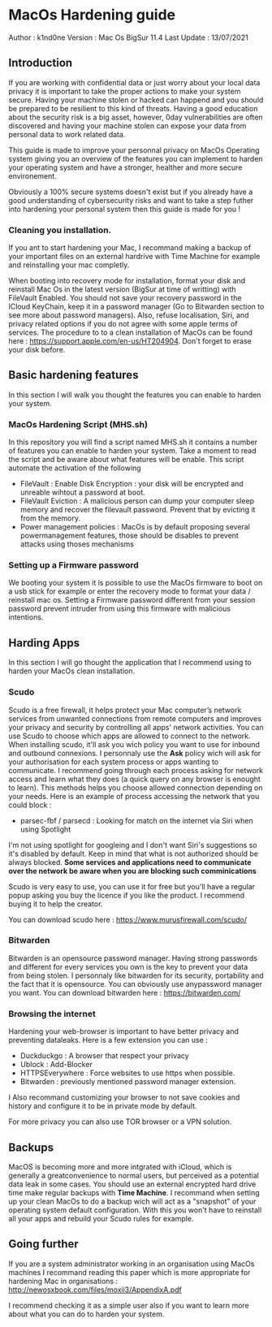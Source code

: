 # MacOs Hardening guide

Author : k1nd0ne
Version : Mac Os BigSur 11.4
Last Update : 13/07/2021

## Introduction
If you are working with confidential data or just worry about your local data privacy it is important to take the proper actions to make your system secure.
Having your machine stolen or hacked can happend and you should be prepared to be resilient to this kind of threats. Having a good education about the security risk is a big asset,
however, 0day vulnerabilities are often discovered and having your machine stolen can expose your data from personal data to work related data.

This guide is made to improve your personnal privacy on MacOs Operating system giving you an overview of the features you can implement to harden your operating system and have a stronger, healther and more secure environement.

Obviously a 100% secure systems doesn't exist but if you already have a good understanding of cybersecurity risks and want to take a step futher into hardening your personal system then this guide is made for you !


### Cleaning you installation. 
If you ant to start hardening your Mac, I recommand making a backup of your important files on an external hardrive with Time Machine for example and reinstalling your mac completly. 

When booting into recovery mode for installation, format your disk and reinstall Mac Os in the latest version (BigSur at time of writting) with FileVault Enabled. You should not save your recovery password in the ICloud KeyChain, keep it in a password manager (Go to Bitwarden section to see more about password managers). Also, refuse localisation, Siri, and privacy related options if you do not agree with some apple terms of services. The procedure to to a clean installation of MacOs can be found here : https://support.apple.com/en-us/HT204904. Don't forget to erase your disk before.

## Basic hardening features
In this section I will walk you thought the features you can enable to harden your system.

### MacOs Hardening Script (MHS.sh) 
In this repository you will find a script named MHS.sh it contains a number of features you can enable to harden your system.
Take a moment to read the script and be aware about what features will be enable. This script automate the activation of the following 
- FileVault : Enable Disk Encryption : your disk will be encrypted and unreable wihtout a password at boot.
- FileVault Eviction : A malicious person can dump your computer sleep memory and recover the filevault password. Prevent that by evicting it from the memory.
- Power management policies : MacOs is by default proposing several powermanagement features, those should be disables to prevent attacks using thoses mechanisms

### Setting up a Firmware password
We booting your system it is possible to use the MacOs firmware to boot on a usb stick for example or enter the recovery mode to format your data / reinstall mac os. 
Setting a Firmware password different from your session password prevent intruder from using this firmware with malicious intentions.


## Harding Apps

In this section I will go thought the application that I recommend using to harden your MacOs clean installation.

### Scudo

Scudo is a free firewall, it helps protect your Mac computer’s network services from unwanted connections from remote computers and improves your privacy and security by controlling all apps' network activities. You can use Scudo to choose which apps are allowed to connect to the network. 
When installing scudo, it'll ask you wich policy you want to use for inbound and outbound connexions. I personnaly use the **Ask** policy wich will ask for your authorisation for each system process or apps wanting to communicate. I recommend going through each process asking for network access and learn what they does (a quick query on any browser is enought to learn). This methods helps you choose allowed connection depending on your needs. Here is an example of process accessing the network that you could block : 
- parsec-fbf / parsecd : Looking for match on the internet via Siri when using Spotlight

I'm not using spotlight for googleing and I don't want Siri's suggestions so it's disabled by default. 
Keep in mind that what is not authorized should be always blocked.
**Some services and applications need to communicate over the network be aware when you are blocking such comminications**

Scudo is very easy to use, you can use it for free but you'll have a regular popup asking you buy the licence if you like the product. I recommend buying it to help the creator.

You can download scudo here : https://www.murusfirewall.com/scudo/

### Bitwarden
Bitwarden is an opensource password manager. Having strong passwords and different for every services you own is the key to prevent your data from being stolen. I personnaly like bitwarden for its security, portability and the fact that it is opensource. 
You can obviously use anypassword manager you want. You can download bitwarden here : https://bitwarden.com/

### Browsing the internet
Hardening your web-browser is important to have better privacy and preventing dataleaks.
Here is a few extension you can use : 
- Duckduckgo : A browser that respect your privacy
- Ublock : Add-Blocker
- HTTPSEverywhere : Force websites to use https when possible.
- Bitwarden : previously mentioned password manager extension. 

I Also recommand customizing your browser to not save cookies and history and configure it to be in private mode by default. 

For more privacy you can also use TOR browser or a VPN solution.

## Backups 

MacOS is becoming more and more intgrated with iCloud, which is generally a greatconvenience to normal users, but perceived as a potential data leak in some cases. You  should use an external encrypted hard drive time make regular backups with  **Time Machine**. I recommand when setting up your clean MacOs to do a backup wich will act as a "snapshot" of your operating system default configuration. With this you won't have to reinstall all your apps and rebuild your Scudo rules for example. 


## Going further 

If you are a system administrator working in an organisation using MacOs machines I recommand reading this paper which is more appropriate for hardening Mac in organisations : http://newosxbook.com/files/moxii3/AppendixA.pdf

I recommend checking it as a simple user also if you want to learn more about what you can do to harden your system.
